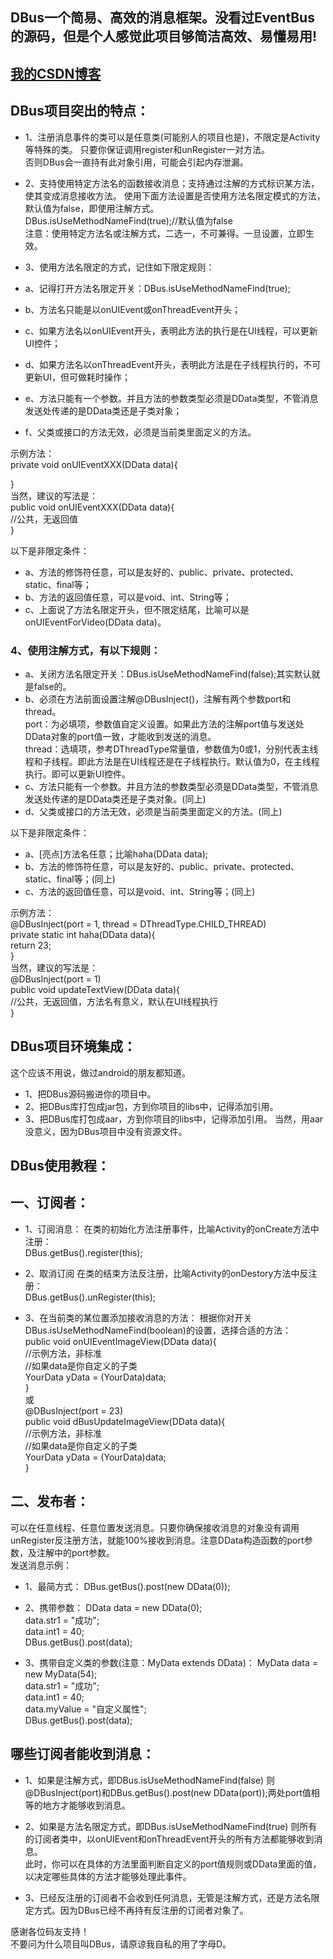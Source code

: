 ## DBus一个简易、高效的消息框架。没看过EventBus的源码，但是个人感觉此项目够简洁高效、易懂易用!

## [我的CSDN博客](http://blog.csdn.net/fesdgasdgasdg/article/details/79121783 "文章地址")

## DBus项目突出的特点：
* 1、注册消息事件的类可以是任意类(可能别人的项目也是)，不限定是Activity等特殊的类。
只要你保证调用register和unRegister一对方法。<br/>
否则DBus会一直持有此对象引用，可能会引起内存泄漏。<br/>

* 2、支持使用特定方法名的函数接收消息；支持通过注解的方式标识某方法，使其变成消息接收方法。
使用下面方法设置是否使用方法名限定模式的方法，默认值为false，即使用注解方式。<br/>
DBus.isUseMethodNameFind(true);//默认值为false<br/>
注意：使用特定方法名或注解方式，二选一，不可兼得。一旦设置，立即生效。<br/>

* 3、使用方法名限定的方式，记住如下限定规则：
* a、记得打开方法名限定开关：DBus.isUseMethodNameFind(true);<br/>
* b、方法名只能是以onUIEvent或onThreadEvent开头；<br/>
* c、如果方法名以onUIEvent开头，表明此方法的执行是在UI线程，可以更新UI控件；<br/>
* d、如果方法名以onThreadEvent开头，表明此方法是在子线程执行的，不可更新UI，但可做耗时操作；<br/>
* e、方法只能有一个参数。并且方法的参数类型必须是DData类型，不管消息发送处传递的是DData类还是子类对象；<br/>
* f、父类或接口的方法无效，必须是当前类里面定义的方法。<br/>

示例方法：<br/>
private void onUIEventXXX(DData data){<br/>

}<br/>
当然，建议的写法是：<br/>
public void onUIEventXXX(DData data){<br/>
	//公共，无返回值<br/>
}<br/>

以下是非限定条件：<br/>
* a、方法的修饰符任意，可以是友好的、public、private、protected、static、final等；<br/>
* b、方法的返回值任意，可以是void、int、String等；<br/>
* c、上面说了方法名限定开头，但不限定结尾，比喻可以是onUIEventForVideo(DData data)。<br/>

### 4、使用注解方式，有以下规则：
* a、关闭方法名限定开关：DBus.isUseMethodNameFind(false);其实默认就是false的。<br/>
* b、必须在方法前面设置注解@DBusInject()，注解有两个参数port和thread。<br/>
	port：为必填项，参数值自定义设置。如果此方法的注解port值与发送处DData对象的port值一致，才能收到发送的消息。<br/>
	thread：选填项，参考DThreadType常量值，参数值为0或1，分别代表主线程和子线程。即此方法是在UI线程还是在子线程执行。默认值为0，在主线程执行。即可以更新UI控件。<br/>
* c、方法只能有一个参数。并且方法的参数类型必须是DData类型，不管消息发送处传递的是DData类还是子类对象。(同上)<br/>
* d、父类或接口的方法无效，必须是当前类里面定义的方法。(同上)<br/>

以下是非限定条件：<br/>
* a、[亮点]方法名任意；比喻haha(DData data);<br/>
* b、方法的修饰符任意，可以是友好的、public、private、protected、static、final等；(同上)<br/>
* c、方法的返回值任意，可以是void、int、String等；(同上)<br/>

示例方法：<br/>
@DBusInject(port = 1, thread = DThreadType.CHILD_THREAD)<br/>
private static int haha(DData data){<br/>
	return 23;<br/>
}<br/>
当然，建议的写法是：<br/>
@DBusInject(port = 1)<br/>
public void updateTextView(DData data){<br/>
	//公共，无返回值，方法名有意义，默认在UI线程执行<br/>
}

## DBus项目环境集成：
这个应该不用说，做过android的朋友都知道。
* 1、把DBus源码搬进你的项目中。
* 2、把DBus库打包成jar包，方到你项目的libs中，记得添加引用。
* 3、把DBus库打包成aar，方到你项目的libs中，记得添加引用。
当然，用aar没意义，因为DBus项目中没有资源文件。

## DBus使用教程：
## 一、订阅者：
* 1、订阅消息：
在类的初始化方法注册事件，比喻Activity的onCreate方法中注册：<br/>
DBus.getBus().register(this);

* 2、取消订阅
在类的结束方法反注册，比喻Activity的onDestory方法中反注册：<br/>
DBus.getBus().unRegister(this);

* 3、在当前类的某位置添加接收消息的方法：
根据你对开关DBus.isUseMethodNameFind(boolean)的设置，选择合适的方法：<br/>
public void onUIEventImageView(DData data){<br/>
	//示例方法，非标准<br/>
	//如果data是你自定义的子类<br/>
	YourData yData = (YourData)data;<br/>
}<br/>
或<br/>
@DBusInject(port = 23)<br/>
public void dBusUpdateImageView(DData data){<br/>
	//示例方法，非标准<br/>
	//如果data是你自定义的子类<br/>
	YourData yData = (YourData)data;<br/>
}

## 二、发布者：
可以在任意线程、任意位置发送消息。只要你确保接收消息的对象没有调用unRegister反注册方法，就能100%接收到消息。注意DData构造函数的port参数，及注解中的port参数。<br/>
发送消息示例：
* 1、最简方式：
DBus.getBus().post(new DData(0));

* 2、携带参数：
DData data = new DData(0);<br/>
data.str1 = "成功";<br/>
data.int1 = 40;<br/>
DBus.getBus().post(data);

* 3、携带自定义类的参数(注意：MyData extends DData)：
MyData data = new MyData(54);<br/>
data.str1 = "成功";<br/>
data.int1 = 40;<br/>
data.myValue = "自定义属性";<br/>
DBus.getBus().post(data);


## 哪些订阅者能收到消息：
* 1、如果是注解方式，即DBus.isUseMethodNameFind(false)
则@DBusInject(port)和DBus.getBus().post(new DData(port));两处port值相等的地方才能够收到消息。

* 2、如果是方法名限定方式，即DBus.isUseMethodNameFind(true)
则所有的订阅者类中，以onUIEvent和onThreadEvent开头的所有方法都能够收到消息。<br/>
此时，你可以在具体的方法里面判断自定义的port值规则或DData里面的值，以决定哪些具体的方法才能够处理此事件。

* 3、已经反注册的订阅者不会收到任何消息，无管是注解方式，还是方法名限定方式。因为DBus已经不再持有反注册的订阅者对象了。

感谢各位码友支持！<br/>
不要问为什么项目叫DBus，请原谅我自私的用了字母D。


